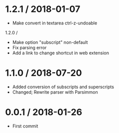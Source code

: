 1.2.1 / 2018-01-07
===================
  * Make convert in textarea ctrl-z-undoable

1.2.0 /
  * Make option "subscript" non-default
  * Fix parsing error
  * Add a link to change shortcut in web extension

1.1.0 / 2018-07-20
===================

  * Added conversion of subscripts and superscripts
  * Changed; Rewrite parser with Parsimmon

0.0.1 / 2018-01-26
===================

  * First commit
